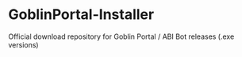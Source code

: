 # GoblinPortal-Installer
Official download repository for Goblin Portal / ABI Bot releases (.exe versions)
